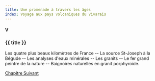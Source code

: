 ```yaml
---
title: Une promenade à travers les âges
index: Voyage aux pays volcaniques du Vivarais
---
```


#### V

### {{ title }}

<div id="tltr">

Les quatre plus beaux kilomètres de France -- La source St-Joseph à la Bégude --
Les analyses d'eaux minérales -- Les granits -- Le fer grand peintre de la
nature -- Baignoires naturelles en granit porphyroïde.

</div>

<div id="next">

[Chapitre Suivant](06.html)

</div>
